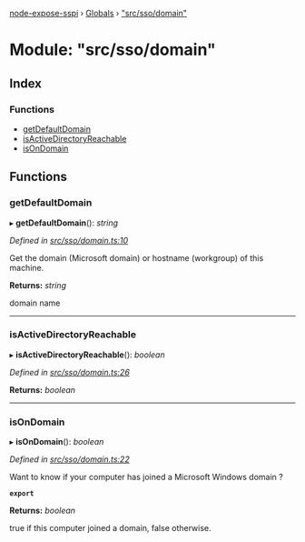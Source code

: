 [node-expose-sspi](../README.md) › [Globals](../globals.md) › ["src/sso/domain"](_src_sso_domain_.md)

# Module: "src/sso/domain"

## Index

### Functions

* [getDefaultDomain](_src_sso_domain_.md#getdefaultdomain)
* [isActiveDirectoryReachable](_src_sso_domain_.md#isactivedirectoryreachable)
* [isOnDomain](_src_sso_domain_.md#isondomain)

## Functions

###  getDefaultDomain

▸ **getDefaultDomain**(): *string*

*Defined in [src/sso/domain.ts:10](https://github.com/jlguenego/node-expose-sspi/blob/45f90aa/src/sso/domain.ts#L10)*

Get the domain (Microsoft domain) or hostname (workgroup) of this machine.

**Returns:** *string*

domain name

___

###  isActiveDirectoryReachable

▸ **isActiveDirectoryReachable**(): *boolean*

*Defined in [src/sso/domain.ts:26](https://github.com/jlguenego/node-expose-sspi/blob/45f90aa/src/sso/domain.ts#L26)*

**Returns:** *boolean*

___

###  isOnDomain

▸ **isOnDomain**(): *boolean*

*Defined in [src/sso/domain.ts:22](https://github.com/jlguenego/node-expose-sspi/blob/45f90aa/src/sso/domain.ts#L22)*

Want to know if your computer has joined a Microsoft Windows domain ?

**`export`** 

**Returns:** *boolean*

true if this computer joined a domain, false otherwise.
